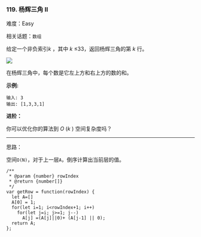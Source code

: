 ### 119. 杨辉三角 II

难度：Easy

相关话题：`数组`

给定一个非负索引*k* ，其中 *k* &le;33，返回杨辉三角的第 *k* 行。



![](https://upload.wikimedia.org/wikipedia/commons/0/0d/PascalTriangleAnimated2.gif)




在杨辉三角中，每个数是它左上方和右上方的数的和。



**示例:** 



```
输入: 3
输出: [1,3,3,1]
```


**进阶：** 



你可以优化你的算法到 *O* (*k* ) 空间复杂度吗？




-----

思路：

空间`O(N)`，对于上一层`A`，倒序计算出当前层的值。

```
/**
 * @param {number} rowIndex
 * @return {number[]}
 */
var getRow = function(rowIndex) {
  let A=[]
  A[0] = 1;
  for(let i=1; i<rowIndex+1; i++)
    for(let j=i; j>=1; j--)
      A[j] =(A[j]||0)+ (A[j-1] || 0);
  return A;
};
```

